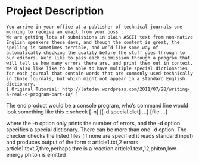 Project Description
======
	You arrive in your office at a publisher of technical journals one morning to receive an email from your boss ::
	We are getting lots of submissions in plain ASCII text from non-native English speakers these days, and though the content is great, the spelling is sometimes terrible, and we’d like some way of automatically checking the quality before the stuff goes through to our editors. We’d like to pass each submission through a program that will tell us how many errors there are, and print them out in context. We’d also like like to be able to have multiple special dictionaries for each journal that contain words that are commonly used technically in those journals, but which might not appear in a standard English dictionary.
	[ Original Tutorial: http://latedev.wordpress.com/2011/07/28/writing-a-real-c-program-part-1a/ ]

The end product would be a console program, who’s command line would look something like this :: 
	scheck [-n] [[-d special.dict] ...] [file ...]

where the -n option only prints the number of errors, and the -d option specifies a special dictionary. There can be more than one -d option. The checker checks the listed files (if none are specified it reads standard input) and produces output of the form ::
	article1.txt,2 errors
	article1.text,7,thre,perhaps thre is a reaction 
	article1.text,12,phiton,low-energy phiton is emitted

